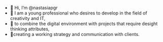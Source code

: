 - 👋 Hi, I’m @nastasiapgr
- 🌱 I am a young professional who desires to develop in the field of creativity and IT,
- 🌱 to combine the digital environment with projects that require desight thinking attributes,
- 🌱creating a working strategy and communication with clients.
<!---
nastasiapgr/nastasiapgr is a ✨ special ✨ repository because its `README.md` (this file) appears on your GitHub profile.
You can click the Preview link to take a look at your changes.
--->
